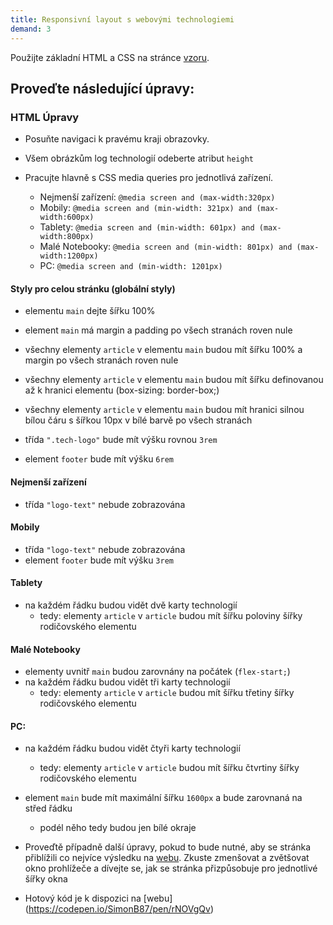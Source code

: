 ```yaml
---
title: Responsivní layout s webovými technologiemi
demand: 3
---
```


Použijte základní HTML a CSS na stránce [vzoru](https://codepen.io/SimonB87/pen/ExVjXKJ). 

## Proveďte následující úpravy:


### HTML Úpravy

- Posuňte navigaci k pravému kraji obrazovky.
- Všem obrázkům log technologií odeberte atribut `height`

- Pracujte hlavně s CSS media queries pro jednotlivá zařízení.
  - Nejmenší zařízení: `@media screen and (max-width:320px)`
  - Mobily: `@media screen and (min-width: 321px) and (max-width:600px)`
  - Tablety: `@media screen and (min-width: 601px) and (max-width:800px)`
  - Malé Notebooky: `@media screen and (min-width: 801px) and (max-width:1200px)`
  - PC: `@media screen and (min-width: 1201px)`

#### Styly pro celou stránku (globální styly)

- elementu `main` dejte šířku 100%
- element `main` má margin a padding po všech stranách roven nule

- všechny elementy `article` v elementu `main` budou mít šířku 100% a margin po všech stranách roven nule
- všechny elementy `article` v elementu `main` budou mít šířku definovanou až k hranici elementu (box-sizing: border-box;)
- všechny elementy `article` v elementu `main` budou mít hranici silnou bílou čáru s šířkou 10px v bílé barvě po všech stranách 

- třída `".tech-logo"` bude mít výšku rovnou `3rem`

- element `footer` bude mít výšku `6rem`

#### Nejmenší zařízení

- třída `"logo-text"` nebude zobrazována

#### Mobily

- třída `"logo-text"` nebude zobrazována
- element `footer` bude mít výšku `3rem`

#### Tablety

- na každém řádku budou vidět dvě karty technologií
  - tedy: elementy `article` v `article` budou mít šířku poloviny šířky rodičovského elementu

#### Malé Notebooky

- elementy uvnitř `main` budou zarovnány na počátek (`flex-start;`)
- na každém řádku budou vidět tři karty technologií
  - tedy: elementy `article` v `article` budou mít šířku třetiny šířky rodičovského elementu 

#### PC:

- na každém řádku budou vidět čtyři karty technologií
  - tedy: elementy `article` v `article` budou mít šířku čtvrtiny šířky rodičovského elementu 
- element `main` bude mít maximální šířku `1600px` a bude zarovnaná na střed řádku
  - podél něho tedy budou jen bílé okraje


- Proveďtě případně další úpravy, pokud to bude nutné, aby se stránka přiblížili co nejvíce výsledku na  [webu](https://codepen.io/SimonB87/full/rNOVgQv). Zkuste zmenšovat a zvětšovat okno prohlížeče a dívejte se, jak se stránka přizpůsobuje pro jednotlivé šířky okna
- Hotový kód je k dispozici na [webu] (https://codepen.io/SimonB87/pen/rNOVgQv)
